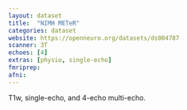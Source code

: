 ```yaml
---
layout: dataset
title:  "NIMH METeR"
categories: dataset
website: https://openneuro.org/datasets/ds004787
scanner: 3T
echoes: [4]
extras: [physio, single-echo]
fmriprep:
afni:
---
```


T1w, single-echo, and 4-echo multi-echo.
